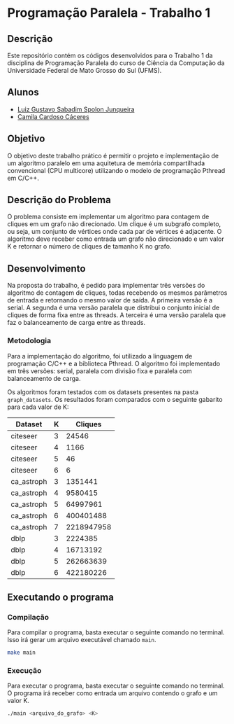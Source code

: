 # Programação Paralela - Trabalho 1

## Descrição

Este repositório contém os códigos desenvolvidos para o Trabalho 1 da disciplina de Programação Paralela do curso de Ciência da Computação da Universidade Federal de Mato Grosso do Sul (UFMS).

## Alunos

- [Luiz Gustavo Sabadim Spolon Junqueira](github.com/luizgustavojunqueira)
- [Camila Cardoso Cáceres](github.com/camilacaceres1d)

## Objetivo

O objetivo deste trabalho prático é permitir o projeto e implementação de um algoritmo paralelo em uma aquitetura de memória compartilhada convencional (CPU multicore) utilizando o modelo de programação Pthread em C/C++.

## Descrição do Problema

O problema consiste em implementar um algoritmo para contagem de cliques em um grafo não direcionado. Um clique é um subgrafo completo, ou seja, um conjunto de vértices onde cada par de vértices é adjacente. O algoritmo deve receber como entrada um grafo não direcionado e um valor K e retornar o número de cliques de tamanho K no grafo.

## Desenvolvimento

Na proposta do trabalho, é pedido para implementar três versões do algoritmo de contagem de cliques, todas recebendo os mesmos parâmetros de entrada e retornando o mesmo valor de saída. A primeira versão é a serial. A segunda é uma versão paralela que distribui o conjunto inicial de cliques de forma fixa entre as threads. A terceira é uma versão paralela que faz o balanceamento de carga entre as threads.

### Metodologia

Para a implementação do algoritmo, foi utilizado a linguagem de programação C/C++ e a biblioteca Pthread. O algoritmo foi implementado em três versões: serial, paralela com divisão fixa e paralela com balanceamento de carga.

Os algoritmos foram testados com os datasets presentes na pasta `graph_datasets`. Os resultados foram comparados com o seguinte gabarito para cada valor de K:

| Dataset    | K   | Cliques    |
| ---------- | --- | ---------- |
| citeseer   | 3   | 24546      |
| citeseer   | 4   | 1166       |
| citeseer   | 5   | 46         |
| citeseer   | 6   | 6          |
| ca_astroph | 3   | 1351441    |
| ca_astroph | 4   | 9580415    |
| ca_astroph | 5   | 64997961   |
| ca_astroph | 6   | 400401488  |
| ca_astroph | 7   | 2218947958 |
| dblp       | 3   | 2224385    |
| dblp       | 4   | 16713192   |
| dblp       | 5   | 262663639  |
| dblp       | 6   | 422180226  |

## Executando o programa

### Compilação

Para compilar o programa, basta executar o seguinte comando no terminal. Isso irá gerar um arquivo executável chamado `main`.

```bash
make main
```

### Execução

Para executar o programa, basta executar o seguinte comando no terminal. O programa irá receber como entrada um arquivo contendo o grafo e um valor K.

```bash
./main <arquivo_do_grafo> <K>
```
